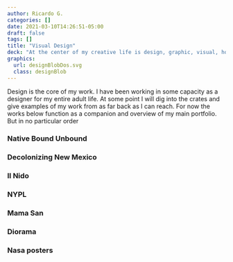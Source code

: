 ```yaml
---
author: Ricardo G.
categories: []
date: 2021-03-10T14:26:51-05:00
draft: false
tags: []
title: "Visual Design"
deck: "At the center of my creative life is design, graphic, visual, however you might classify it, I am a designer of things"
graphics: 
  url: designBlobDos.svg
  class: designBlob
---
```

Design is the core of my work. I have been working in some capacity as a designer for my entire adult life. At some point I will dig into the crates and give examples of my work from as far back as I can reach. For now the works below function as a companion and overview of my main portfolio. But in no particular order

### Native Bound Unbound

### Decolonizing New Mexico

### Il Nido

### NYPL

### Mama San

### Diorama



### Nasa posters
